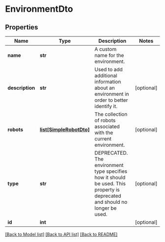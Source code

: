# EnvironmentDto

## Properties
Name | Type | Description | Notes
------------ | ------------- | ------------- | -------------
**name** | **str** | A custom name for the environment. | 
**description** | **str** | Used to add additional information about an environment in order to better identify it. | [optional] 
**robots** | [**list[SimpleRobotDto]**](SimpleRobotDto.md) | The collection of robots associated with the current environment. | [optional] 
**type** | **str** | DEPRECATED. The environment type specifies how it should be used.  This property is deprecated and should no longer be used. | [optional] 
**id** | **int** |  | [optional] 

[[Back to Model list]](../README.md#documentation-for-models) [[Back to API list]](../README.md#documentation-for-api-endpoints) [[Back to README]](../README.md)


